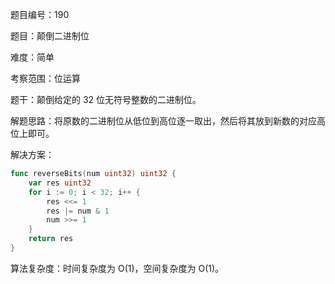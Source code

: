 题目编号：190

题目：颠倒二进制位

难度：简单

考察范围：位运算

题干：颠倒给定的 32 位无符号整数的二进制位。

解题思路：将原数的二进制位从低位到高位逐一取出，然后将其放到新数的对应高位上即可。

解决方案：

```go
func reverseBits(num uint32) uint32 {
    var res uint32
    for i := 0; i < 32; i++ {
        res <<= 1
        res |= num & 1
        num >>= 1
    }
    return res
}
```

算法复杂度：时间复杂度为 O(1)，空间复杂度为 O(1)。